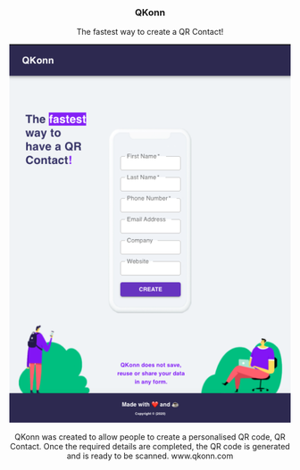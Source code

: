 
<p align="center">
  <h3 align="center"> QKonn </h3>
  <p align="center">
    The fastest way to create a QR Contact!
  </p>
</p>

<!-- ABOUT THE PROJECT -->

<p align="center">
  <img src="https://github.com/MihailButnaru/QKonn/blob/main/QKonn.png" />
</p>

<center>
QKonn was created to allow people to create a personalised QR code, QR Contact. Once the required details are completed, the QR code is generated and is ready to be scanned.
www.qkonn.com
</center>
